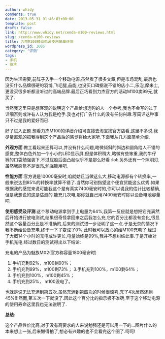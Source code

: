 ```yaml
---
author: whidy
comments: true
date: 2013-05-31 01:46:03+00:00
template: post
draft: false
link: http://www.whidy.net/cenda-m100-reviews.html
slug: /cenda-m100-reviews
title: 力杰M100移动电源使用简单评测
wordpress_id: 1686
category: '评测'
tags:
- 手机
- 技术
---
```


因为生活需要,前阵子入手一个移动电源,虽然看了很多文章,但是市场混乱,最后也没买什么品牌很硬的羽博,飞毛腿,品能,也没买口碑据说不错的店小二,乐泡,摩米士,更没买很多听都没听过的高端品牌.最后正巧看到力杰官方的活动M100卖99元,就买了.

当然我这里只是想客观的说明这个产品给想选购的人一个参考,我也不会写的过于详细否则或许有人认为我是枪手.我也对打广告什么的没有任何兴趣.写简评这种事只不过是我的爱好而已.

好了进入正题.想看力杰M100的详细介绍可直接去淘宝找官方店看,这里不多说,我尽量直观的把我得到这个产品后的感觉将给大家听.下面我从几方面简单介绍.

**外观方面**:做工看起来还算可以,并没有什么问题,略微倾斜的斜边和圆角给人不错的感觉,整体白色外加一个小小的LED显示屏,但是体积稍大,略微有些笨重,我的牛仔裤的口袋勉强装下,不过屁股后面凸起似乎不是那么好看 :lol:.另外还有一个照明灯,虽然我感觉不是很亮,勉强能用吧.

**性能方面**:官方说是10000毫安时,咱就姑且当做这么大,移动电源都有个转换率,一般来说达到85%的转换率就算不错了.当然你可别指望这个便宜货能这么优秀.如果根据我的感觉来说可能我这个是有真实7400毫安时的,你可以说我的估计比较精确,但是我想说的这是估测的.能充几次电,那你就自己用7400毫安时除以设备电池容量吧.

**使用感受及评测**:这个移动电源拿到手上电量为64%,我第一反应就是想把它充满然后开始进行放电测试,结果很奇怪拿回来之后我怎么充,它的百分比都没有变化,很显然这个容量百分比是不准确的,后来的测试进一步证明了这一点.于是无奈的情况下我不断给设备充电,终于一下子变成了0%.此时我可以放心的给M100充电了.经过了大概14个小时的充电或许更长,电量始终是99%,我并不想纠结此事.于是开始对手机充电,经过数日的测试得出以下结论:

充电的产品为魅族MX2(官方称容量1800毫安时)

1. 手机充到92%，m100剩90%；
2. 手机充到99%，m100剩73%；
3.手机充到100%，m100剩64%；
4. 手机充到100%，m100剩45%；
5. 手机充到25%， m100没电了。

也就是说无法充满到第五次.虽然充满到第四次的时候很惊喜,充了4次居然还剩45%!!!然而,第五次一下就没了.因此这个百分比的指示极不准确,至于这个移动电源的使用寿命这里我也无法说明了.

**总结**:

这个产品性价比高,对于没有高要求的人来说勉强还是可以用一下的...图片什么的本来想上一张,后来懒得拍了,想必有兴趣的也不会看完这个图了.呵呵!
